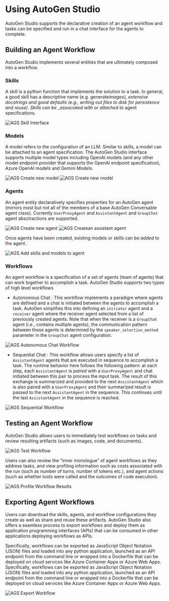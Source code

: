 # Using AutoGen Studio

AutoGen Studio supports the declarative creation of an agent workflow and tasks can be specified and run in a chat interface for the agents to complete.

## Building an Agent Workflow

AutoGen Studio implements several entities that are ultimately composed into a workflow.

### Skills

A skill is a python function that implements the solution to a task. In general, a good skill has a descriptive name (e.g. generate*images), extensive docstrings and good defaults (e.g., writing out files to disk for persistence and reuse). Skills can be \_associated with* or _attached to_ agent specifications.

![AGS Skill Interface](./img/skill.png)

### Models

A model refers to the configuration of an LLM. Similar to skills, a model can be attached to an agent specification.
The AutoGen Studio interface supports multiple model types including OpenAI models (and any other model endpoint provider that supports the OpenAI endpoint specification), Azure OpenAI models and Gemini Models.

![AGS Create new model](./img/model_new.png)
![AGS Create new model](./img/model_openai.png)

### Agents

An agent entity declaratively specifies properties for an AutoGen agent (mirrors most but not all of the members of a base AutoGen Conversable agent class). Currently `UserProxyAgent` and `AssistantAgent` and `GroupChat` agent absctractions are supported.

![AGS Create new agent](./img/agent_new.png)
![AGS Createan assistant agent](./img/agent_groupchat.png)

Once agents have been created, existing models or skills can be _added_ to the agent.

![AGS Add skills and models to agent](./img/agent_skillsmodel.png)

### Workflows

An agent workflow is a specification of a set of agents (team of agents) that can work together to accomplish a task. AutoGen Studio supports two types of high level workflows

- Autonomous Chat : This workflow implements a paradigm where agents are defined and a chat is initiated between the agents to accomplish a task. AutoGen simplifies this into defining an `initiator` agent and a `receiver` agent where the receiver agent selected from a list of previously created agents. Note that when the receiver is a `GroupChat` agent (i.e., contains multiple agents), the communication pattern between those agents is determined by the `speaker_selection_method` parameter in the `GroupChat` agent configuration.

![AGS Autonomous Chat Workflow](./img/workflow_chat.png)

- Sequential Chat : This workflow allows users specify a list of `AssistantAgent` agents that are executed in sequence to accomplish a task. The runtime behavior here follows the following pattern: at each step, each `AssistantAgent` is _paired_ with a `UserProxyAgent` and chat initiated between this pair to process the input task. The result of this exchange is summarized and provided to the next `AssistantAgent` which is also paired with a `UserProxyAgent` and their summarized result is passed to the next `AssistantAgent` in the sequence. This continues until the last `AssistantAgent` in the sequence is reached.

![AGS Sequential Workflow](./img/workflow_sequential.png)

<!-- ```
Plot a chart of NVDA and TESLA stock price YTD. Save the result to a file named nvda_tesla.png
```

The agent workflow responds by _writing and executing code_ to create a python program to generate the chart with the stock prices.

> Note than there could be multiple turns between the `AssistantAgent` and the `UserProxyAgent` to produce and execute the code in order to complete the task.

![ARA](./img/ara_stockprices.png)

> Note: You can also view the debug console that generates useful information to see how the agents are interacting in the background. -->

<!-- - Build: Users begin by constructing their workflows. They may incorporate previously developed skills/models into agents within the workflow. User's can immediately test their workflows in the the same view or in a saved session in the playground.

- Playground: Users can start a new session, select an agent workflow, and engage in a "chat" with this agent workflow. It is important to note the significant differences between a traditional chat with a Large Language Model (LLM) and a chat with a group of agents. In the former, the response is typically a single formatted reply, while in the latter, it consists of a history of conversations among the agents.

## Entities and Concepts -->

## Testing an Agent Workflow

AutoGen Studio allows users to immediately test workflows on tasks and review resulting artifacts (such as images, code, and documents).

![AGS Test Workflow](./img/workflow_test.png)

Users can also review the “inner monologue” of agent workflows as they address tasks, and view profiling information such as costs associated with the run (such as number of turns, number of tokens etc.), and agent actions (such as whether tools were called and the outcomes of code execution).

![AGS Profile Workflow Results](./img/workflow_profile.png)

## Exporting Agent Workflows

Users can download the skills, agents, and workflow configurations they create as well as share and reuse these artifacts. AutoGen Studio also offers a seamless process to export workflows and deploy them as application programming interfaces (APIs) that can be consumed in other applications deploying workflows as APIs.

Specifically, workflows can be exported as JavaScript Object Notation (JSON) files and loaded into any python application, launched as an API endpoint from the command line or wrapped into a Dockerfile that can be deployed on cloud services like Azure Container Apps or Azure Web Apps.
Specifically, workflows can be exported as JavaScript Object Notation (JSON) files and loaded into any python application, launched as an API endpoint from the command line or wrapped into a Dockerfile that can be deployed on cloud services like Azure Container Apps or Azure Web Apps.

![AGS Export Workflow](./img/workflow_export.png)
